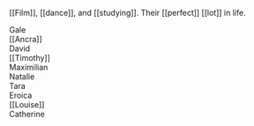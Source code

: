 [[Film]], [[dance]], and [[studying]].
Their [[perfect]] [[lot]] in life.
  
Gale  
[[Ancra]]  
David  
[[Timothy]]  
Maximilian  
Natalie  
Tara  
Eroica  
[[Louise]]  
Catherine  

